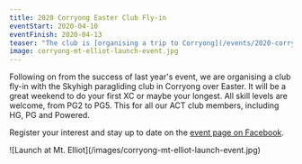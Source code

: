 ```yaml
---
title: 2020 Corryong Easter Club Fly-in
eventStart: 2020-04-10
eventFinish: 2020-04-13
teaser: "The club is [organising a trip to Corryong](/events/2020-corryong-easter-club-fly-in) over the Easter long weekend."
image: corryong-mt-elliot-launch-event.jpg
---
```

Following on from the success of last year's event, we are organising a club fly-in with the Skyhigh paragliding club in Corryong over Easter.
It will be a great weekend to do your first XC or maybe your longest.
All skill levels are welcome, from PG2 to PG5.
This for all our ACT club members, including HG, PG and Powered.

Register your interest and stay up to date on the [event page on Facebook](https://www.facebook.com/events/2587490208239060/).

<div data-fancybox="gallery" href="/images/corryong-mt-elliot-launch-event.jpg" class="inline-img" style="max-width: 100%">
![Launch at Mt. Elliot](/images/corryong-mt-elliot-launch-event.jpg)
</div>

